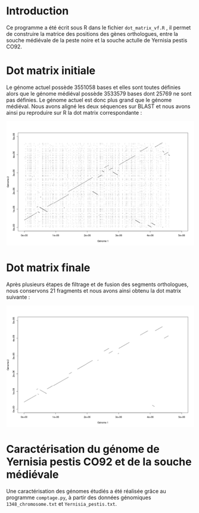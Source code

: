 
# Introduction 

Ce programme a été écrit sous R dans le fichier `dot_matrix_vf.R` , il permet de construire la matrice des positions des gènes orthologues, entre la souche médiévale de la peste noire et la souche actulle de  Yernisia pestis CO92. 

# Dot matrix initiale

Le génome actuel possède 3551058 bases et elles sont toutes définies alors que le génome médiéval possède 3533579 bases dont 25769 ne sont pas définies. Le génome actuel est donc plus grand que le génome médiéval.
Nous avons aligné les deux séquences sur BLAST et nous avons ainsi pu reproduire sur R la dot matrix correspondante :

![Dot matrix initiale](dot_matrix_non_filtree.png)

# Dot matrix finale

Après plusieurs étapes de filtrage et de fusion des segments orthologues, nous conservons 21 fragments et nous avons ainsi obtenu la dot matrix suivante :

![Dot matrix finale](dot_matrix_filtree_vf.png)

# Caractérisation du génome de Yernisia pestis CO92 et de la souche médiévale

Une caractérisation des génomes étudiés a été réalisée grâce au programme `comptage.py`, à partir des données génomiques `1348_chromosome.txt` et `Yernisia_pestis.txt`.